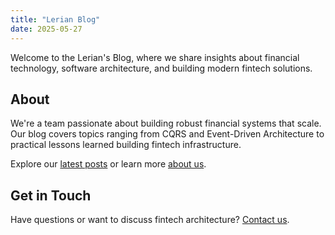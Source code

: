 ```yaml
---
title: "Lerian Blog"
date: 2025-05-27
---
```


Welcome to the Lerian's Blog, where we share insights about financial technology, software architecture, and building modern fintech solutions.

## About

We're a team passionate about building robust financial systems that scale. Our blog covers topics ranging from CQRS and Event-Driven Architecture to practical lessons learned building fintech infrastructure.

Explore our [latest posts](/posts/) or learn more [about us](/about/).

## Get in Touch

Have questions or want to discuss fintech architecture? [Contact us](/contact/).